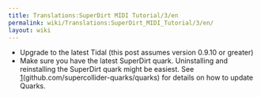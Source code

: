 ```yaml
---
title: Translations:SuperDirt MIDI Tutorial/3/en
permalink: wiki/Translations:SuperDirt_MIDI_Tutorial/3/en/
layout: wiki
---
```


-   Upgrade to the latest Tidal (this post assumes version 0.9.10 or
    greater)
    </li>
-   Make sure you have the latest SuperDirt quark. Uninstalling and
    reinstalling the SuperDirt quark might be easiest. See
    [1](https://github.com/supercollider-quarks/quarks)(github.com/supercollider-quarks/quarks)
    for details on how to update Quarks.
